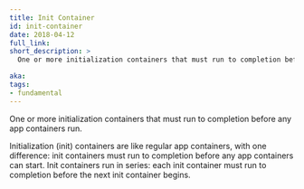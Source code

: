 ```yaml
---
title: Init Container
id: init-container
date: 2018-04-12
full_link: 
short_description: >
  One or more initialization containers that must run to completion before any app containers run. 

aka: 
tags:
- fundamental
---
```

 One or more initialization containers that must run to completion before any app containers run. 

<!--more--> 

Initialization (init) containers are like regular app containers, with one difference: init containers must run to completion before any app containers can start. Init containers run in series: each init container must run to completion before the next init container begins.  


